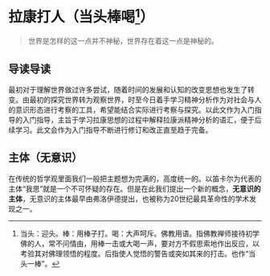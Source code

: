 # 拉康打人（当头棒喝[^1]）
> 世界是怎样的这一点并不神秘，世界存在着这一点是神秘的。

## 导读导读

​	最初对于理解世界做过许多尝试，随着时间的发展和认知的改变思想也发生了转变。由最初的探究世界转为观察世界，时至今日着手学习精神分析作为对社会与人的意识形态进行考察的工具，希望能结合实际进行考察与探究。以此文作为入门指导的入门指导，主旨于学习拉康思想的过程中解释拉康派精神分析的语汇，便于后续学习。此文会作为入门指导不断进行修订和改正直至趋于完备。

## 主体（无意识）

​	在传统的哲学观里面我们一般把主题想为完满的，高度统一的。以笛卡尔为代表的主体“我思”就是一个不可怀疑的存在。但是在此我们提出一个新的概念，**无意识的主体**，无意识的主体最早由弗洛伊德提出，也被称为20世纪最具革命性的学术发现之一。





[^1]: 当头：迎头。棒：用棒子打。喝：大声呵斥。佛教用语。指佛教禅师接待初学佛的人，常不问情由，用棒一击或大喝一声，要对方不假思索地作出反应，以考验其对佛理领悟的程度。后指使人觉悟的警告或突如其来的打击。也作“当头一棒”。

